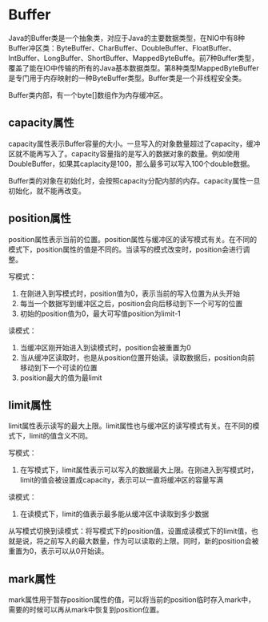 # Buffer

Java的Buffer类是一个抽象类，对应于Java的主要数据类型，在NIO中有8种Buffer冲区类：ByteBuffer、CharBuffer、DoubleBuffer、FloatBuffer、IntBuffer、LongBuffer、ShortBuffer、MappedByteBuffe。前7种Buffer类型，覆盖了能在IO中传输的所有的Java基本数据类型。第8种类型MappedByteBuffer是专门用于内存映射的一种ByteBuffer类型。Buffer类是一个非线程安全类。

Buffer类内部，有一个byte[]数组作为内存缓冲区。

## capacity属性

capacity属性表示Buffer容量的大小。一旦写入的对象数量超过了capacity，缓冲区就不能再写入了。capacity容量指的是写入的数据对象的数量。例如使用DoubleBuffer，如果其caplacity是100，那么最多可以写入100个double数据。

Buffer类的对象在初始化时，会按照capacity分配内部的内存。capacity属性一旦初始化，就不能再改变。

## position属性

position属性表示当前的位置。position属性与缓冲区的读写模式有关。在不同的模式下，position属性的值是不同的。当读写的模式改变时，position会进行调整。

写模式：

1. 在刚进入到写模式时，position值为0，表示当前的写入位置为从头开始
2. 每当一个数据写到缓冲区之后，position会向后移动到下一个可写的位置
3. 初始的position值为0，最大可写值position为limit-1

读模式：

1. 当缓冲区刚开始进入到读模式时，position会被重置为0
2. 当从缓冲区读取时，也是从position位置开始读。读取数据后，position向前移动到下一个可读的位置
3. position最大的值为最limit

## limit属性

limit属性表示读写的最大上限。limit属性也与缓冲区的读写模式有关。在不同的模式下，limit的值含义不同。

写模式：

1. 在写模式下，limit属性表示可以写入的数据最大上限。在刚进入到写模式时，limit的值会被设置成capacity，表示可以一直将缓冲区的容量写满

读模式：

1. 在读模式下，limit的值表示最多能从缓冲区中读取到多少数据

从写模式切换到读模式：将写模式下的position值，设置成读模式下的limit值，也就是说，将之前写入的最大数量，作为可以读取的上限。同时，新的position会被重置为0，表示可以从0开始读。

## mark属性

mark属性用于暂存position属性的值，可以将当前的position临时存入mark中，需要的时候可以再从mark中恢复到position位置。

